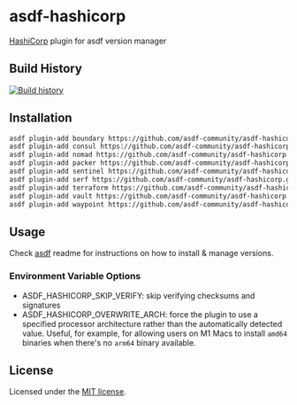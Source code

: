 # asdf-hashicorp

[HashiCorp](https://www.hashicorp.com) plugin for asdf version manager

## Build History

[![Build history](https://buildstats.info/github/chart/asdf-community/asdf-hashicorp?branch=master)](https://github.com/asdf-community/asdf-hashicorp/actions)

## Installation

```bash
asdf plugin-add boundary https://github.com/asdf-community/asdf-hashicorp.git
asdf plugin-add consul https://github.com/asdf-community/asdf-hashicorp.git
asdf plugin-add nomad https://github.com/asdf-community/asdf-hashicorp.git
asdf plugin-add packer https://github.com/asdf-community/asdf-hashicorp.git
asdf plugin-add sentinel https://github.com/asdf-community/asdf-hashicorp.git
asdf plugin-add serf https://github.com/asdf-community/asdf-hashicorp.git
asdf plugin-add terraform https://github.com/asdf-community/asdf-hashicorp.git
asdf plugin-add vault https://github.com/asdf-community/asdf-hashicorp.git
asdf plugin-add waypoint https://github.com/asdf-community/asdf-hashicorp.git
```

## Usage

Check [asdf](https://github.com/asdf-vm/asdf) readme for instructions on how to
install & manage versions.

### Environment Variable Options
- ASDF_HASHICORP_SKIP_VERIFY: skip verifying checksums and signatures
- ASDF_HASHICORP_OVERWRITE_ARCH: force the plugin to use a specified processor architecture rather than the automatically detected value. Useful, for example, for allowing users on M1 Macs to install `amd64` binaries when there's no `arm64` binary available.

## License

Licensed under the
[MIT license](https://github.com/asdf-community/asdf-hashicorp/blob/master/LICENSE).
